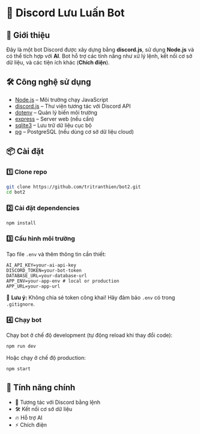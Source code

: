 # 🤖 Discord Lưu Luấn Bot

## 📌 Giới thiệu
Đây là một bot Discord được xây dựng bằng **discord.js**, sử dụng **Node.js** và có thể tích hợp với **AI**. Bot hỗ trợ các tính năng như xử lý lệnh, kết nối cơ sở dữ liệu, và các tiện ích khác (**Chích điện**).

## 🛠 Công nghệ sử dụng
- [Node.js](https://nodejs.org/) – Môi trường chạy JavaScript
- [discord.js](https://discord.js.org/) – Thư viện tương tác với Discord API
- [dotenv](https://www.npmjs.com/package/dotenv) – Quản lý biến môi trường
- [express](https://expressjs.com/) – Server web (nếu cần)
- [sqlite3](https://www.npmjs.com/package/sqlite3) – Lưu trữ dữ liệu cục bộ
- [pg](https://www.npmjs.com/package/pg) – PostgreSQL (nếu dùng cơ sở dữ liệu cloud)

## 📦 Cài đặt
### 1️⃣ Clone repo
```sh
git clone https://github.com/tritranthien/bot2.git
cd bot2
```
### 2️⃣ Cài đặt dependencies
```sh
npm install
```

### 3️⃣ Cấu hình môi trường
Tạo file `.env` và thêm thông tin cần thiết:
```env
AI_API_KEY=your-ai-api-key
DISCORD_TOKEN=your-bot-token
DATABASE_URL=your-database-url
APP_ENV=your-app-env # local or production
APP_URL=your-app-url
```
🚨 **Lưu ý:** Không chia sẻ token công khai! Hãy đảm bảo `.env` có trong `.gitignore`.

### 4️⃣ Chạy bot
Chạy bot ở chế độ development (tự động reload khi thay đổi code):
```sh
npm run dev
```
Hoặc chạy ở chế độ production:
```sh
npm start
```

## 🚀 Tính năng chính
- 🤖 Tương tác với Discord bằng lệnh
- 🛠 Kết nối cơ sở dữ liệu
- 🔥 Hỗ trợ AI
- ⚡ Chích điện


